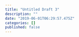 ```yaml
---
title: "Untitled Draft 3"
description: ""
date: "2019-06-01T06:29:57.475Z"
categories: []
published: false
---
```


